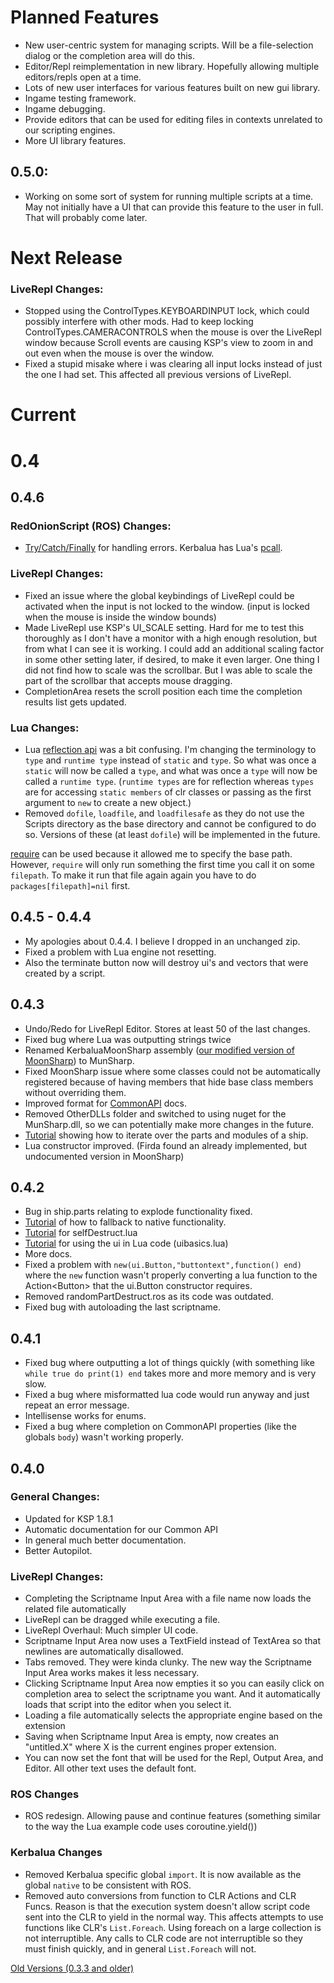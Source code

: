 # Planned Features
- New user-centric system for managing scripts. Will be a file-selection dialog or the completion area will do this.
- Editor/Repl reimplementation in new library. Hopefully allowing multiple editors/repls open at a time.
- Lots of new user interfaces for various features built on new gui library.
- Ingame testing framework.
- Ingame debugging.
- Provide editors that can be used for editing files in contexts unrelated to our scripting engines.
- More UI library features.

## 0.5.0:
- Working on some sort of system for running multiple scripts at a time. May not initially have a UI that can provide this feature to the user in full. That will probably come later.

# Next Release
### LiveRepl Changes:
- Stopped using the ControlTypes.KEYBOARDINPUT lock, which could possibly interfere with other mods. Had to keep locking ControlTypes.CAMERACONTROLS when the mouse is over the LiveRepl window because Scroll events are causing KSP's view to zoom in and out even when the mouse is over the window.
- Fixed a stupid misake where i was clearing all input locks instead of just the one I had set. This affected all previous versions of LiveRepl.

# Current
# 0.4

## 0.4.6
### RedOnionScript (ROS) Changes:
- [Try/Catch/Finally](RedOnion.ROS/Docs/Errors.md) for handling errors. Kerbalua has Lua's [pcall](https://www.lua.org/manual/5.2/manual.html#pdf-pcall).

### LiveRepl Changes:
- Fixed an issue where the global keybindings of LiveRepl could be activated when the input is not locked to the window. (input is locked when the mouse is inside the window bounds)
- Made LiveRepl use KSP's UI_SCALE setting. Hard for me to test this thoroughly as I don't have a monitor with a high enough resolution, but from what I can see it is working. I could add an additional scaling factor in some other setting later, if desired, to make it even larger. One thing I did not find how to scale was the scrollbar. But I was able to scale the part of the scrollbar that accepts mouse dragging.
- CompletionArea resets the scroll position each time the completion results list gets updated.
### Lua Changes:
- Lua [reflection api](RedOnion.KSP/MoonSharp/MoonSharpAPI/Reflection.md) was a bit confusing. I'm changing the terminology to `type` and `runtime type` instead of `static` and `type`. So what was once a `static` will now be called a `type`, and what was once a `type` will now be called a `runtime type`. (`runtime types` are for reflection whereas `types` are for accessing `static members` of clr classes or passing as the first argument to `new` to create a new object.)
- Removed `dofile`, `loadfile`, and `loadfilesafe` as they do not use the Scripts directory as the base directory and cannot be configured to do so. Versions of these (at least `dofile`) will be implemented in the future.

[require](https://www.lua.org/manual/5.2/manual.html#6.3) can be used because it allowed me to specify the base path. However, `require` will only run something the first time you call it on some `filepath`. To make it run that file again again you have to do `packages[filepath]=nil` first.

## 0.4.5 - 0.4.4
- My apologies about 0.4.4. I believe I dropped in an unchanged zip.
- Fixed a problem with Lua engine not resetting.
- Also the terminate button now will destroy ui's and vectors that were created by a script.

## 0.4.3
- Undo/Redo for LiveRepl Editor. Stores at least 50 of the last changes.
- Fixed bug where Lua was outputting strings twice
- Renamed KerbaluaMoonSharp assembly ([our modified version of MoonSharp](Kerbalua/MunSharp.md)) to MunSharp.
- Fixed MoonSharp issue where some classes could not be automatically registered because of having members that hide base class members without overriding them.
- Improved format for [CommonAPI](RedOnion.KSP/API/Globals.md) docs.
- Removed OtherDLLs folder and switched to using nuget for the MunSharp.dll, so we can potentially make more changes in the future.
- [Tutorial](Kerbalua/BasicParts.md) showing how to iterate over the parts and modules of a ship.
- Lua constructor improved. (Firda found an already implemented, but undocumented version in MoonSharp)

## 0.4.2
- Bug in ship.parts relating to explode functionality fixed.
- [Tutorial](Kerbalua/MajorMalfunctionNative.md) of how to fallback to native functionality.
- [Tutorial](Kerbalua/SelfDestruct.md) for selfDestruct.lua
- [Tutorial](Kerbalua/UIBasics.md) for using the ui in Lua code (uibasics.lua)
- More docs.
- Fixed a problem with `new(ui.Button,"buttontext",function() end)` where the `new` function  wasn't properly converting a lua function to the Action\<Button\> that the ui.Button constructor requires.
- Removed randomPartDestruct.ros as its code was outdated.
- Fixed bug with autoloading the last scriptname.

## 0.4.1
- Fixed bug where outputting a lot of things quickly (with something like `while true do print(1) end` takes more and more memory and is very slow.
- Fixed a bug where misformatted lua code would run anyway and just repeat an error message.
- Intellisense works for enums.
- Fixed a bug where completion on CommonAPI properties (like the globals `body`) wasn't working properly.

## 0.4.0
### General Changes:
- Updated for KSP 1.8.1
- Automatic documentation for our Common API
- In general much better documentation.
- Better Autopilot.

### LiveRepl Changes:
- Completing the Scriptname Input Area with a file name now loads the related file automatically
- LiveRepl can be dragged while executing a file.
- LiveRepl Overhaul: Much simpler UI code.
- Scriptname Input Area now uses a TextField instead of TextArea so that newlines are automatically disallowed.
- Tabs removed. They were kinda clunky. The new way the Scriptname Input Area works makes it less necessary.
- Clicking Scriptname Input Area now empties it so you can easily click on completion area to select the scriptname you want. And it automatically loads that script into the editor when you select it.
- Loading a file automatically selects the appropriate engine based on the extension
- Saving when  Scriptname Input Area is empty, now creates an "untitled.X" where X is the current engines proper extension.
- You can now set the font that will be used for the Repl, Output Area, and Editor. All other text uses the default font.

### ROS Changes
- ROS redesign. Allowing pause and continue features (something similar to the way the Lua example code uses coroutine.yield())

### Kerbalua Changes
- Removed Kerbalua specific global `import`. It is now available as the global `native` to be consistent with ROS.
- Removed auto conversions from function to CLR Actions and CLR Funcs. Reason is that the execution system doesn't allow script code sent into the CLR to yield in the normal way. This affects attempts to use functions like CLR's `List.Foreach`. Using foreach on a large collection is not interruptible. Any calls to CLR code are not interruptible so they must finish quickly, and in general `List.Foreach` will not.

[Old Versions (0.3.3 and older)](OldChangeLog.md)
